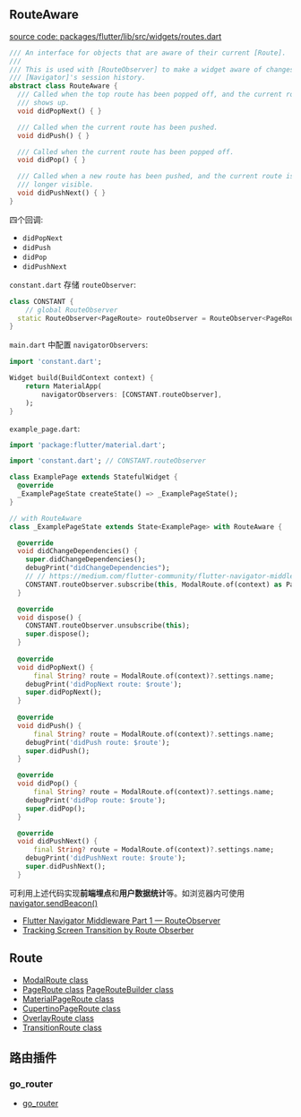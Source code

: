 ## RouteAware

[source code: packages/flutter/lib/src/widgets/routes.dart](https://github.com/flutter/flutter/blob/master/packages/flutter/lib/src/widgets/routes.dart)

```dart
/// An interface for objects that are aware of their current [Route].
///
/// This is used with [RouteObserver] to make a widget aware of changes to the
/// [Navigator]'s session history.
abstract class RouteAware {
  /// Called when the top route has been popped off, and the current route
  /// shows up.
  void didPopNext() { }

  /// Called when the current route has been pushed.
  void didPush() { }

  /// Called when the current route has been popped off.
  void didPop() { }

  /// Called when a new route has been pushed, and the current route is no
  /// longer visible.
  void didPushNext() { }
}
```

四个回调:

- `didPopNext`
- `didPush`
- `didPop`
- `didPushNext`

`constant.dart` 存储 `routeObserver`:

```dart
class CONSTANT {
	// global RouteObserver
  static RouteObserver<PageRoute> routeObserver = RouteObserver<PageRoute>();
}
```

`main.dart` 中配置 `navigatorObservers`:

```dart
import 'constant.dart';

Widget build(BuildContext context) {
	return MaterialApp(
		navigatorObservers: [CONSTANT.routeObserver],
	);
}
```

`example_page.dart`:

```dart
import 'package:flutter/material.dart';

import 'constant.dart'; // CONSTANT.routeObserver

class ExamplePage extends StatefulWidget {
  @override
  _ExamplePageState createState() => _ExamplePageState();
}

// with RouteAware
class _ExamplePageState extends State<ExamplePage> with RouteAware {

  @override
  void didChangeDependencies() {
    super.didChangeDependencies();
    debugPrint("didChangeDependencies");
    // // https://medium.com/flutter-community/flutter-navigator-middleware-part1-9ebc47cea2f2
    CONSTANT.routeObserver.subscribe(this, ModalRoute.of(context) as PageRoute);
  }

  @override
  void dispose() {
    CONSTANT.routeObserver.unsubscribe(this);
    super.dispose();
  }
  
  @override
  void didPopNext() {
	  final String? route = ModalRoute.of(context)?.settings.name;
    debugPrint('didPopNext route: $route');
    super.didPopNext();
  }
  
  @override
  void didPush() {
	  final String? route = ModalRoute.of(context)?.settings.name;
    debugPrint('didPush route: $route');
    super.didPush();
  }

  @override
  void didPop() {
	  final String? route = ModalRoute.of(context)?.settings.name;
    debugPrint('didPop route: $route');
    super.didPop();
  }

  @override
  void didPushNext() {
	  final String? route = ModalRoute.of(context)?.settings.name;
    debugPrint('didPushNext route: $route');
    super.didPushNext();
  }
```

可利用上述代码实现**前端埋点**和**用户数据统计**等。如浏览器内可使用 [navigator.sendBeacon()](https://developer.mozilla.org/en-US/docs/Web/API/Navigator/sendBeacon)

- [Flutter Navigator Middleware Part 1 — RouteObserver](https://medium.com/flutter-community/flutter-navigator-middleware-part1-9ebc47cea2f2)
- [Tracking Screen Transition by Route Obserber](https://medium.flutterdevs.com/tracking-screen-transition-by-route-observer-flutter-dadd8773699c)

## Route

- [ModalRoute class](https://api.flutter.dev/flutter/widgets/ModalRoute-class.html)
- [PageRoute class](https://api.flutter.dev/flutter/widgets/PageRoute-class.html) [PageRouteBuilder class](https://api.flutter.dev/flutter/widgets/PageRouteBuilder-class.html)
- [MaterialPageRoute class](https://api.flutter.dev/flutter/material/MaterialPageRoute-class.html)
- [CupertinoPageRoute class](https://api.flutter.dev/flutter/cupertino/CupertinoPageRoute-class.html)
- [OverlayRoute class](https://api.flutter.dev/flutter/widgets/OverlayRoute-class.html)
- [TransitionRoute class](https://api.flutter.dev/flutter/widgets/TransitionRoute-class.html)

## 路由插件

### go_router

- [go_router](https://pub.dev/packages/go_router)